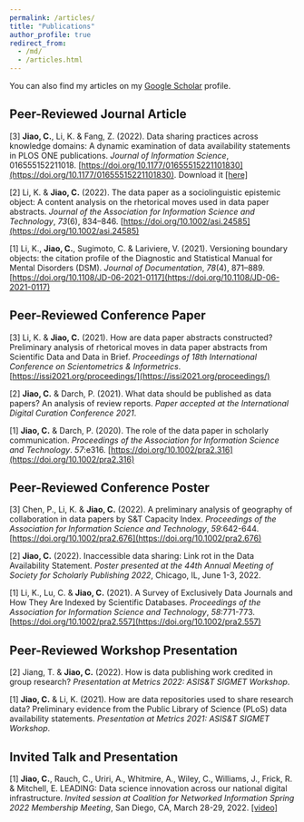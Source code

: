 ```yaml
---
permalink: /articles/
title: "Publications"
author_profile: true
redirect_from: 
  - /md/
  - /articles.html
---
```



You can also find my articles on my [Google Scholar](https://scholar.google.com/citations?user=tfCUOvkAAAAJ&hl=en) profile. 

## Peer-Reviewed Journal Article

[3]	**Jiao, C.**, Li, K. & Fang, Z. (2022). Data sharing practices across knowledge domains: A dynamic examination of data availability statements in PLOS ONE publications. _Journal of Information Science_, 016555152211018. [https://doi.org/10.1177/01655515221101830](https://doi.org/10.1177/01655515221101830). Download it [[here]](/paper/JIS.pdf)

[2]	Li, K. & **Jiao, C.** (2022). The data paper as a sociolinguistic epistemic object: A content analysis on the rhetorical moves used in data paper abstracts. _Journal of the Association for Information Science and Technology_, _73_(6), 834–846. [https://doi.org/10.1002/asi.24585](https://doi.org/10.1002/asi.24585)

[1]	Li, K., **Jiao, C.**, Sugimoto, C. & Lariviere, V. (2021). Versioning boundary objects: the citation profile of the Diagnostic and Statistical Manual for Mental Disorders (DSM). _Journal of Documentation_, _78_(4), 871–889. [https://doi.org/10.1108/JD-06-2021-0117](https://doi.org/10.1108/JD-06-2021-0117)

## Peer-Reviewed Conference Paper

[3]	Li, K. & **Jiao, C.** (2021). How are data paper abstracts constructed? Preliminary analysis of rhetorical moves in data paper abstracts from Scientific Data and Data in Brief. _Proceedings of 18th International Conference on Scientometrics & Informetrics_. [https://issi2021.org/proceedings/](https://issi2021.org/proceedings/)

[2]	**Jiao, C.** & Darch, P. (2021). What data should be published as data papers? An analysis of review reports. _Paper accepted at the International Digital Curation Conference 2021_.

[1]	**Jiao, C.** & Darch, P. (2020). The role of the data paper in scholarly communication. _Proceedings of the Association for Information Science and Technology_. _57_:e316. [https://doi.org/10.1002/pra2.316](https://doi.org/10.1002/pra2.316)

## Peer-Reviewed Conference Poster

[3]	Chen, P., Li, K. & **Jiao, C.** (2022). A preliminary analysis of geography of collaboration in data papers by S&T Capacity Index. _Proceedings of the Association for Information Science and Technology_, _59_:642-644. [https://doi.org/10.1002/pra2.676](https://doi.org/10.1002/pra2.676)

[2]	**Jiao, C.** (2022). Inaccessible data sharing: Link rot in the Data Availability Statement. _Poster presented at the 44th Annual Meeting of Society for Scholarly Publishing 2022_, Chicago, IL, June 1-3, 2022.

[1]	Li, K., Lu, C. & **Jiao, C.** (2021). A Survey of Exclusively Data Journals and How They Are Indexed by Scientific Databases. _Proceedings of the Association for Information Science and Technology_, _58_:771-773. [https://doi.org/10.1002/pra2.557](https://doi.org/10.1002/pra2.557)

## Peer-Reviewed Workshop Presentation

[2]	Jiang, T. & **Jiao, C.** (2022). How is data publishing work credited in group research? _Presentation at Metrics 2022: ASIS&T SIGMET Workshop_.

[1]	**Jiao, C.** & Li, K. (2021). How are data repositories used to share research data? Preliminary evidence from the Public Library of Science (PLoS) data availability statements. _Presentation at Metrics 2021: ASIS&T SIGMET Workshop_.

## Invited Talk and Presentation

[1]	**Jiao, C.**, Rauch, C., Uriri, A., Whitmire, A., Wiley, C., Williams, J., Frick, R. & Mitchell, E. LEADING: Data science innovation across our national digital infrastructure. _Invited session at Coalition for Networked Information Spring 2022 Membership Meeting_, San Diego, CA, March 28-29, 2022. [[video]](https://youtu.be/w1LkRdnMYm0)
